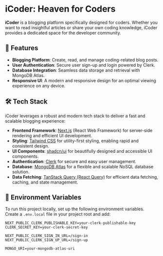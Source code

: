 # iCoder: Heaven for Coders

**iCoder** is a blogging platform specifically designed for coders. Whether you want to read insightful articles or share your own coding knowledge, iCoder provides a dedicated space for the developer community.

## 🚀 Features

- **Blogging Platform**: Create, read, and manage coding-related blog posts.
- **User Authentication**: Secure user sign-up and login powered by Clerk.
- **Database Integration**: Seamless data storage and retrieval with MongoDB Atlas.
- **Responsive UI**: A modern and responsive design for an optimal viewing experience on any device.

## 🛠️ Tech Stack

iCoder leverages a robust and modern tech stack to deliver a fast and scalable blogging experience:

- **Frontend Framework**: [Next.js](https://nextjs.org/) (React Web Framework) for server-side rendering and efficient UI development.
- **Styling**: [Tailwind CSS](https://tailwindcss.com/) for utility-first styling, enabling rapid and consistent design.
- **UI Components**: [shadcn/ui](https://ui.shadcn.com/) for beautifully designed and accessible UI components.
- **Authentication**: [Clerk](https://clerk.dev/) for secure and easy user management.
- **Database**: [MongoDB Atlas](https://www.mongodb.com/cloud/atlas) for a flexible and scalable NoSQL database solution.
- **Data Fetching**: [TanStack Query (React Query)](https://tanstack.com/query/latest) for efficient data fetching, caching, and state management.

## 🧪 Environment Variables

To run this project locally, set up the following environment variables. Create a `.env.local` file in your project root and add:

```env
NEXT_PUBLIC_CLERK_PUBLISHABLE_KEY=your-clerk-publishable-key
CLERK_SECRET_KEY=your-clerk-secret-key

NEXT_PUBLIC_CLERK_SIGN_IN_URL=/sign-in
NEXT_PUBLIC_CLERK_SIGN_UP_URL=/sign-up

MONGO_URI=your-mongodb-atlas-uri
